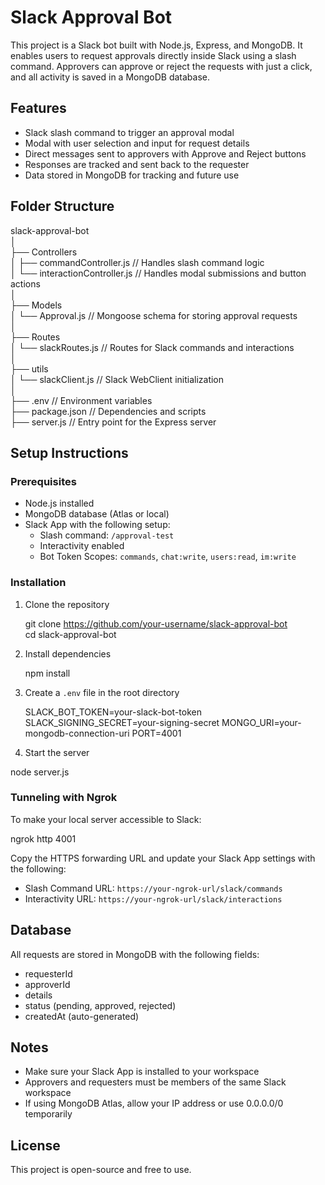 # Slack Approval Bot

This project is a Slack bot built with Node.js, Express, and MongoDB. It enables users to request approvals directly inside Slack using a slash command. Approvers can approve or reject the requests with just a click, and all activity is saved in a MongoDB database.

## Features

- Slack slash command to trigger an approval modal
- Modal with user selection and input for request details
- Direct messages sent to approvers with Approve and Reject buttons
- Responses are tracked and sent back to the requester
- Data stored in MongoDB for tracking and future use

## Folder Structure

slack-approval-bot  
│  
├── Controllers  
│   ├── commandController.js        // Handles slash command logic  
│   └── interactionController.js    // Handles modal submissions and button actions  
│  
├── Models  
│   └── Approval.js                 // Mongoose schema for storing approval requests  
│  
├── Routes  
│   └── slackRoutes.js              // Routes for Slack commands and interactions  
│  
├── utils  
│   └── slackClient.js              // Slack WebClient initialization  
│  
├── .env                            // Environment variables  
├── package.json                    // Dependencies and scripts  
├── server.js                       // Entry point for the Express server  

## Setup Instructions

### Prerequisites

- Node.js installed
- MongoDB database (Atlas or local)
- Slack App with the following setup:
  - Slash command: `/approval-test`
  - Interactivity enabled
  - Bot Token Scopes: `commands`, `chat:write`, `users:read`, `im:write`

### Installation

1. Clone the repository

   git clone https://github.com/your-username/slack-approval-bot  
   cd slack-approval-bot

2. Install dependencies

   npm install

3. Create a `.env` file in the root directory

    SLACK_BOT_TOKEN=your-slack-bot-token 
    SLACK_SIGNING_SECRET=your-signing-secret
    MONGO_URI=your-mongodb-connection-uri 
    PORT=4001



4. Start the server

node server.js

### Tunneling with Ngrok

To make your local server accessible to Slack:

ngrok http 4001

Copy the HTTPS forwarding URL and update your Slack App settings with the following:

- Slash Command URL: `https://your-ngrok-url/slack/commands`
- Interactivity URL: `https://your-ngrok-url/slack/interactions`

## Database

All requests are stored in MongoDB with the following fields:

- requesterId
- approverId
- details
- status (pending, approved, rejected)
- createdAt (auto-generated)

## Notes

- Make sure your Slack App is installed to your workspace
- Approvers and requesters must be members of the same Slack workspace
- If using MongoDB Atlas, allow your IP address or use 0.0.0.0/0 temporarily

## License

This project is open-source and free to use.

